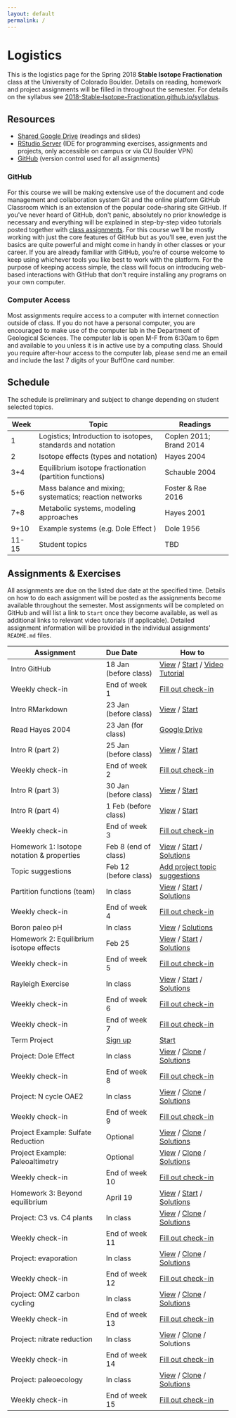 ```yaml
---
layout: default
permalink: /
---
```


# Logistics

This is the logistics page for the Spring 2018 **Stable Isotope Fractionation** class at the University of Colorado Boulder. Details on reading, homework and project assignments will be filled in throughout the semester. For details on the syllabus see [2018-Stable-Isotope-Fractionation.github.io/syllabus](https://2018-Stable-Isotope-Fractionation.github.io/syllabus).

## Resources

 - [Shared Google Drive](https://goo.gl/yYxMR1) (readings and slides)
 - [RStudio Server](moab.colorado.edu:8787) (IDE for programming exercises, assignments and projects, only accessible on campus or via CU Boulder VPN)
 - [GitHub](https://github.com/) (version control used for all assignments)

### GitHub

For this course we will be making extensive use of the document and code management and collaboration system Git and the online platform GitHub Classroom which is an extension of the popular code-sharing site GitHub. If you've never heard of GitHub, don't panic, absolutely no prior knowledge is necessary and everything will be explained in step-by-step video tutorials posted together with [class assignments](https://2018-Stable-Isotope-Fractionation.github.io/schedule/#assignments). For this course we'll be mostly working with just the core features of GitHub but as you'll see, even just the basics are quite powerful and might come in handy in other classes or your career. If you are already familiar with GitHub, you're of course welcome to keep using whichever tools you like best to work with the platform. For the purpose of keeping access simple, the class will focus on introducing web-based interactions with GitHub that don't require installing any programs on your own computer.

### Computer Access

Most assignments require access to a computer with internet connection outside of class. If you do not have a personal computer, you are encouraged to make use of the computer lab in the Department of Geological Sciences. The computer lab is open M-F from 6:30am to 6pm and available to you unless it is in active use by a computing class. Should you require after-hour access to the computer lab, please send me an email and include the last 7 digits of your BuffOne card number.

## Schedule

The schedule is preliminary and subject to change depending on student selected topics.

Week  | Topic                                                       | Readings
------|-------------------------------------------------------------|------------------------
1     | Logistics; Introduction to isotopes, standards and notation | Coplen 2011; Brand 2014
2     | Isotope effects (types and notation)                        | Hayes 2004
3+4   | Equilibrium isotope fractionation (partition functions)     | Schauble 2004
5+6   | Mass balance and mixing; systematics; reaction networks     | Foster & Rae 2016
7+8   | Metabolic systems, modeling approaches                      | Hayes 2001
9+10  | Example systems (e.g. Dole Effect )                         | Dole 1956
11-15 | Student topics                                              | TBD

## Assignments & Exercises

All assignments are due on the listed due date at the specified time. Details on how to do each assignment will be posted as the assignments become available throughout the semester. Most assignments will be completed on GitHub and will list a link to `Start` once they become available, as well as additional links to relevant video tutorials (if applicable). Detailed assignment information will be provided in the individual assignments' `README.md` files.


| Assignment                                | Due Date                         | How to                                                                                                                            |
|-------------------------------------------|:---------------------------------|-----------------------------------------------------------------------------------------------------------------------------------|
| Intro GitHub                              | 18 Jan (before class)            | [View](https://goo.gl/U7gpP5) / [Start](https://classroom.github.com/a/wAvQp94F) / [Video Tutorial](https://youtu.be/bRkpm1LTpkY) |
| Weekly check-in                           | End of week 1                    | [Fill out check-in](https://goo.gl/forms/HRXTCgUi8AwLEMRr1)                                                                       |
| Intro RMarkdown                           | 23 Jan (before class)            | [View](https://goo.gl/6uaMH6) / [Start](https://classroom.github.com/a/2u8l1Z_E)                                                  |
| Read Hayes 2004                           | 23 Jan (for class)               | [Google Drive](https://goo.gl/yYxMR1)                                                                                             |
| Intro R (part 2)                          | 25 Jan (before class)            | [View](https://goo.gl/VABWco) / [Start](https://classroom.github.com/a/fO619WiO)                                                  |
| Weekly check-in                           | End of week 2                    | [Fill out check-in](https://goo.gl/forms/dlvbqVdMwBC9Pfyv1)                                                                       |
| Intro R (part 3)                          | 30 Jan (before class)            | [View](https://goo.gl/Agr3t6) / [Start](https://classroom.github.com/a/Xpt8I_bV)                                                  |
| Intro R (part 4)                          | 1 Feb (before class)             | [View](https://goo.gl/LMvFsD) / [Start](https://classroom.github.com/a/ilcAWDFw)                                                  |
| Weekly check-in                           | End of week 3                    | [Fill out check-in](https://goo.gl/forms/ZnNruk9K5vUvLa802)                                                                       |
| Homework 1: Isotope notation & properties | Feb 8 (end of class)             | [View](https://goo.gl/oA8xk4) / [Start](https://classroom.github.com/a/vXT7DF9e) / [Solutions](https://goo.gl/pe8z1e)             |
| Topic suggestions                         | Feb 12 (before class)            | [Add project topic suggestions](https://goo.gl/qhfGYh)                                                                            |
| Partition functions (team)                | In class                         | [View](https://goo.gl/eiXDb3) / [Start](https://classroom.github.com/g/VnYn3Zv1) / [Solutions](https://goo.gl/48fQ2s)             |
| Weekly check-in                           | End of week 4                    | [Fill out check-in](https://goo.gl/forms/DpMJ29yBCRpExOLj2)                                                                       |
| Boron paleo pH                            | In class                         | [View](https://goo.gl/ARqfhH) / [Solutions](https://goo.gl/Rm2D6v)                                                                |
| Homework 2: Equilibrium isotope effects   | Feb 25                           | [View](https://goo.gl/fpXf7p) / [Start](https://classroom.github.com/a/KbNzai1M) / [Solutions](https://goo.gl/obWNUV)             |
| Weekly check-in                           | End of week 5                    | [Fill out check-in](https://goo.gl/forms/F2xC1QXJfUW4Jt9m2)                                                                       |
| Rayleigh Exercise                         | In class                         | [View](https://goo.gl/NFPnRT) / [Start](https://classroom.github.com/a/rr0l0l-V) / [Solutions](https://goo.gl/Fq9QZd)             |
| Weekly check-in                           | End of week 6                    | [Fill out check-in](https://goo.gl/forms/1vrfugBBX2MTGros1)                                                                       |
| Weekly check-in                           | End of week 7                    | [Fill out check-in](https://goo.gl/forms/Y7OKE68nvIznQHhJ3)                                                                       |
| Term Project                              | [Sign up](https://goo.gl/qhfGYh) | [Start](https://classroom.github.com/a/0xDO8UM1)                                                                                  |
| Project: Dole Effect                      | In class                         | [View](https://goo.gl/YRExVL) / [Clone](https://goo.gl/NCcZ5T) / [Solutions](https://goo.gl/LgbzSB)                               |
| Weekly check-in                           | End of week 8                    | [Fill out check-in](https://goo.gl/forms/wq5nUjln7vgNiJPf1)                                                                       |
| Project: N cycle OAE2                     | In class                         | [View](https://goo.gl/kKJYN8) / [Clone](https://goo.gl/vyC1cN) / [Solutions](https://goo.gl/aQuUrZ)                               |
| Weekly check-in                           | End of week 9                    | [Fill out check-in](https://goo.gl/forms/JmUoJtCV8yFW0Se52)                                                                       |
| Project Example: Sulfate Reduction        | Optional                         | [View](https://goo.gl/rFz8GQ) / [Clone](https://goo.gl/xDP25c) / [Solutions](https://goo.gl/NKcCsr)                               |
| Project Example: Paleoaltimetry           | Optional                         | [View](https://goo.gl/X5dsyR) / [Clone](https://goo.gl/zc9Z39) / [Solutions](https://goo.gl/ULM2A3)                               |
| Weekly check-in                           | End of week 10                   | [Fill out check-in](https://goo.gl/forms/bnjEEFRjGoZLBSjv2)                                                                       |
| Homework 3: Beyond equilibrium            | April 19                         | [View](https://goo.gl/DgV4db) / [Start](https://classroom.github.com/a/dBWXZBgH) / [Solutions](https://goo.gl/qacaF5)             |
| Project: C3 vs. C4 plants                 | In class                         | [View](https://goo.gl/8B4HAP) / [Clone](https://goo.gl/W5nP7t) / [Solutions](https://goo.gl/SMmH9R)                               |
| Weekly check-in                           | End of week 11                   | [Fill out check-in](https://goo.gl/forms/4WQdwD6Ro5Bv4aK33)                                                                       |
| Project: evaporation                      | In class                         | [View](https://goo.gl/mLWuNm) / [Clone](https://goo.gl/b7pKkz) / [Solutions](https://goo.gl/zyo8ce)                               |
| Weekly check-in                           | End of week 12                   | [Fill out check-in](https://goo.gl/forms/fyzsDp3w4WgAGHQg1)                                                                       |
| Project: OMZ carbon cycling               | In class                         | [View](https://goo.gl/gi8NnY) / [Clone](https://goo.gl/ctSqWs) / [Solutions](https://goo.gl/fZysCp)                               |
| Weekly check-in                           | End of week 13                   | [Fill out check-in](https://goo.gl/forms/cbqZ7TjjINPPQo343)                                                                       |
| Project: nitrate reduction                | In class                         | [View](https://goo.gl/dAqW91) / [Clone](https://goo.gl/Lsv4rc) / Solutions                                                        |
| Weekly check-in                           | End of week 14                   | [Fill out check-in](https://goo.gl/forms/7qcwQdAkkuoyRxWz1)                                                                       |
| Project: paleoecology                     | In class                         | [View](https://goo.gl/y16ork) / [Clone](https://goo.gl/JomRdL) / [Solutions](https://goo.gl/HYzz94)                                                                                 |
| Weekly check-in                           | End of week 15                   | [Fill out check-in](https://goo.gl/forms/OLwGFKasPxRGwWtr2)                                                                       |
